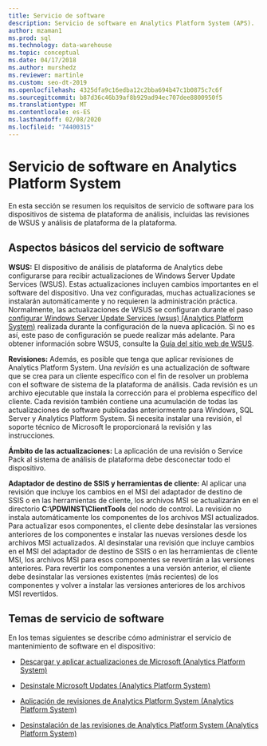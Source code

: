 ```yaml
---
title: Servicio de software
description: Servicio de software en Analytics Platform System (APS).
author: mzaman1
ms.prod: sql
ms.technology: data-warehouse
ms.topic: conceptual
ms.date: 04/17/2018
ms.author: murshedz
ms.reviewer: martinle
ms.custom: seo-dt-2019
ms.openlocfilehash: 4325dfa9c16edba12c2bba694b47c1b0875c7c6f
ms.sourcegitcommit: b87d36c46b39af8b929ad94ec707dee8800950f5
ms.translationtype: MT
ms.contentlocale: es-ES
ms.lasthandoff: 02/08/2020
ms.locfileid: "74400315"
---
```

# <a name="software-servicing-in-analytics-platform-system"></a>Servicio de software en Analytics Platform System
En esta sección se resumen los requisitos de servicio de software para los dispositivos de sistema de plataforma de análisis, incluidas las revisiones de WSUS y análisis de plataforma de la plataforma.  
  
## <a name="Basics"></a>Aspectos básicos del servicio de software  
**WSUS:** El dispositivo de análisis de plataforma de Analytics debe configurarse para recibir actualizaciones de Windows Server Update Services (WSUS). Estas actualizaciones incluyen cambios importantes en el software del dispositivo. Una vez configuradas, muchas actualizaciones se instalarán automáticamente y no requieren la administración práctica. Normalmente, las actualizaciones de WSUS se configuran durante el paso [configurar Windows Server Update Services &#40;wsus&#41; &#40;Analytics Platform System&#41;](configure-windows-server-update-services-wsus.md) realizada durante la configuración de la nueva aplicación. Si no es así, este paso de configuración se puede realizar más adelante. Para obtener información sobre WSUS, consulte la [Guía del sitio web de WSUS](https://go.microsoft.com/fwlink/?LinkId=202417).  
  
**Revisiones:** Además, es posible que tenga que aplicar revisiones de Analytics Platform System. Una *revisión* es una actualización de software que se crea para un cliente específico con el fin de resolver un problema con el software de sistema de la plataforma de análisis. Cada revisión es un archivo ejecutable que instala la corrección para el problema específico del cliente. Cada revisión también contiene una acumulación de todas las actualizaciones de software publicadas anteriormente para Windows, SQL Server y Analytics Platform System. Si necesita instalar una revisión, el soporte técnico de Microsoft le proporcionará la revisión y las instrucciones.  
  
**Ámbito de las actualizaciones:** La aplicación de una revisión o Service Pack al sistema de análisis de plataforma debe desconectar todo el dispositivo.  
  
**Adaptador de destino de SSIS y herramientas de cliente:** Al aplicar una revisión que incluye los cambios en el MSI del adaptador de destino de SSIS o en las herramientas de cliente, los archivos MSI se actualizarán en el directorio **C:\PDWINST\ClientTools** del nodo de control. La revisión no instala automáticamente los componentes de los archivos MSI actualizados. Para actualizar esos componentes, el cliente debe desinstalar las versiones anteriores de los componentes e instalar las nuevas versiones desde los archivos MSI actualizados. Al desinstalar una revisión que incluye cambios en el MSI del adaptador de destino de SSIS o en las herramientas de cliente MSI, los archivos MSI para esos componentes se revertirán a las versiones anteriores. Para revertir los componentes a una versión anterior, el cliente debe desinstalar las versiones existentes (más recientes) de los componentes y volver a instalar las versiones anteriores de los archivos MSI revertidos.  
  
## <a name="software-servicing-topics"></a>Temas de servicio de software  
En los temas siguientes se describe cómo administrar el servicio de mantenimiento de software en el dispositivo:  
  
-   [Descargar y aplicar actualizaciones de Microsoft &#40;Analytics Platform System&#41;](download-and-apply-microsoft-updates.md)  
  
-   [Desinstale Microsoft Updates &#40;Analytics Platform System&#41;](uninstall-microsoft-updates.md)  
  
-   [Aplicación de revisiones de Analytics Platform System &#40;Analytics Platform System&#41;](apply-analytics-platform-system-hotfixes.md)  
  
-   [Desinstalación de las revisiones de Analytics Platform System &#40;Analytics Platform System&#41;](uninstall-analytics-platform-system-hotfixes.md)  
  
<!-- MISSING LINKS ## See Also  
[Common Metadata Query Examples &#40;SQL Server PDW&#41;](../sqlpdw/common-metadata-query-examples-sql-server-pdw.md)  -->  
  
